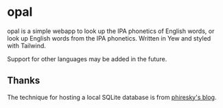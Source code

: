 # opal

opal is a simple webapp to look up the IPA phonetics of English words, or look up English words from the IPA phonetics.
Written in Yew and styled with Tailwind.

Support for other languages may be added in the future.

## Thanks

The technique for hosting a local SQLite database is from [phiresky's blog](https://phiresky.github.io/blog/2021/hosting-sqlite-databases-on-github-pages/).
